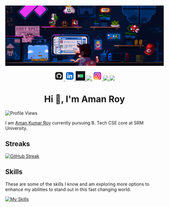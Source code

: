 <p align="center">
    <img src="mario.gif" alt="gif">
</p>

<p align="center">

<a href="https://github.com/AmanKRoy" target="_blank">
    <img src="./images/github.png" height="30px">
</a>
<a href="https://www.linkedin.com/in/amankroy/" target="_blank">
    <img src="./images/linkedin.png" height="30px">
</a>
<a href="https://www.hackerrank.com/profile/rohitkumar620200" target="_blank">
    <img src="./images/hackerRank.png" height="30px">
</a>
<a href="https://www.rohitsaraf.in/#home" target="_blank">
    <img src="./images/sign.jpg" height="30px">
</a>
<a href="https://www.instagram.com/rohit_kumarrrrr_/" target="_blank">
    <img src="./images/ig.png" height="30px">
</a>
<a href="https://twitter.com/Rk5108Kumar" target="_blank">
    <img src="./images/twitter.png" height="30px">
</a>
<a href="https://www.biodrop.io/RohitKumar-tech" target="_blank">
    <img src="./images/BioDrop.png" height="28px">
</a>

</p>


<h1 align="center">Hi 👋, I'm Aman Roy</h1>

![Profile Views](https://komarev.com/ghpvc/?username=AmanKRoy)

I am [Aman Kumar Roy](https://github.com/AmanKRoy) currently pursuing B. Tech CSE core at SRM University.

## Streaks

[![GitHub Streak](https://streak-stats.demolab.com?user=AmanKRoy&theme=dark&border_radius=9)](https://git.io/streak-stats)

## Skills

These are some of the skills I know and am exploring more options to enhance my abilities to stand out in this fast changing world.

[![My Skills](https://skillicons.dev/icons?i=python,dart,c,flutter,firebase&theme=light)](https://skillicons.dev)
